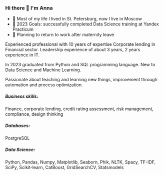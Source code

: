 ### Hi there 👋 I'm Anna

- 🔭 Most of my life I lived in St. Petersburg, now I live in Moscow
- 🥅 2023 Goals: successfully completed Data Science training at Yandex Practicum
- 🤔 Planning to return to work after maternity leave

Experienced professional with 10 years of expertise Сorporate lending in Financial sector. Leadership experience of about 3 years, 2 years experience in IT.

In 2023 graduated from Python and SQL programming language. New to Data Science and Machine Learning.

Passionate about teaching and learning new things, improvement through automation and process optimization.

##### Business skills: 
Finance, corporate lending, credit rating assessment, risk management, compliance, design thinking

##### Databases:
PostgreSQL

##### Data Science:
Python, Pandas, Numpy, Matplotlib, Seaborn, Phik, NLTK, Spacy, TF-IDF, SciPy, Scikit-learn, CatBoost, GridSearchCV, Statsmodels

<!--
**annapugovkina/annapugovkina** is a ✨ _special_ ✨ repository because its `README.md` (this file) appears on your GitHub profile.

Here are some ideas to get you started:

- 🔭 I’m currently working on ...
- 🌱 I’m currently learning ...
- 👯 I’m looking to collaborate on ...
- 🤔 I’m looking for help with ...
- 💬 Ask me about ...
- 📫 How to reach me: ...
- 😄 Pronouns: ...
- ⚡ Fun fact: ...
-->
